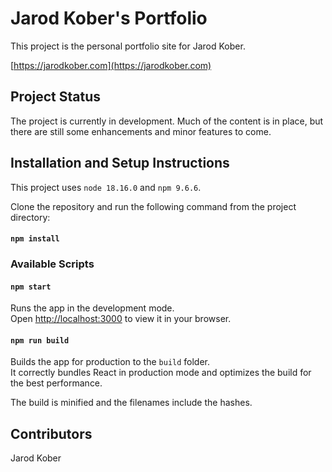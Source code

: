 # Jarod Kober's Portfolio

This project is the personal portfolio site for Jarod Kober.

[https://jarodkober.com](https://jarodkober.com)

## Project Status

The project is currently in development. Much of the content is in place, but there are still some enhancements and minor features to come.

## Installation and Setup Instructions

This project uses `node 18.16.0` and `npm 9.6.6`.

Clone the repository and run the following command from the project directory:

#### `npm install`

### Available Scripts

#### `npm start`

Runs the app in the development mode.\
Open [http://localhost:3000](http://localhost:3000) to view it in your browser.

#### `npm run build`

Builds the app for production to the `build` folder.\
It correctly bundles React in production mode and optimizes the build for the best performance.

The build is minified and the filenames include the hashes.

## Contributors

Jarod Kober
